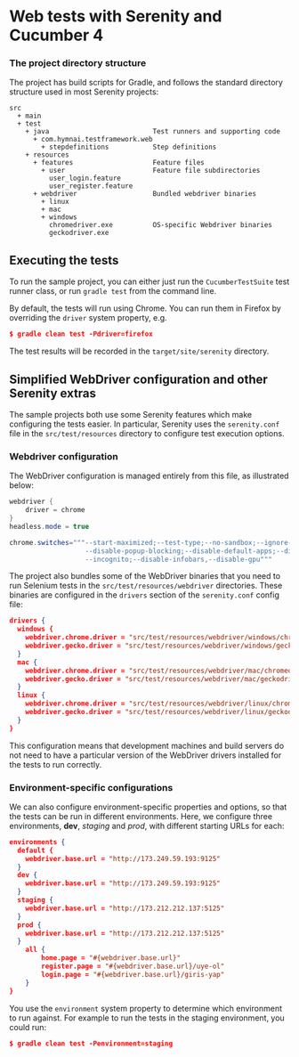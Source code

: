 # Web tests with Serenity and Cucumber 4

### The project directory structure
The project has build scripts for Gradle, and follows the standard directory structure used in most Serenity projects:

```Gherkin
src
  + main
  + test
    + java                          Test runners and supporting code
      + com.hymnai.testframework.web  
        + stepdefinitions           Step definitions
    + resources
      + features                    Feature files
        + user                      Feature file subdirectories 
          user_login.feature  
          user_register.feature  
      + webdriver                   Bundled webdriver binaries
        + linux
        + mac
        + windows
          chromedriver.exe          OS-specific Webdriver binaries
          geckodriver.exe

```

## Executing the tests
To run the sample project, you can either just run the `CucumberTestSuite` test runner class, or run `gradle test` from the command line.

By default, the tests will run using Chrome. You can run them in Firefox by overriding the `driver` system property, e.g.
```json
$ gradle clean test -Pdriver=firefox
```

The test results will be recorded in the `target/site/serenity` directory.

## Simplified WebDriver configuration and other Serenity extras
The sample projects both use some Serenity features which make configuring the tests easier. In particular, Serenity uses the `serenity.conf` file in the `src/test/resources` directory to configure test execution options.  
### Webdriver configuration
The WebDriver configuration is managed entirely from this file, as illustrated below:
```java
webdriver {
    driver = chrome
}
headless.mode = true

chrome.switches="""--start-maximized;--test-type;--no-sandbox;--ignore-certificate-errors;
                   --disable-popup-blocking;--disable-default-apps;--disable-extensions-file-access-check;
                   --incognito;--disable-infobars,--disable-gpu"""

```

The project also bundles some of the WebDriver binaries that you need to run Selenium tests in the `src/test/resources/webdriver` directories. These binaries are configured in the `drivers` section of the `serenity.conf` config file:
```json
drivers {
  windows {
    webdriver.chrome.driver = "src/test/resources/webdriver/windows/chromedriver.exe"
    webdriver.gecko.driver = "src/test/resources/webdriver/windows/geckodriver.exe"
  }
  mac {
    webdriver.chrome.driver = "src/test/resources/webdriver/mac/chromedriver"
    webdriver.gecko.driver = "src/test/resources/webdriver/mac/geckodriver"
  }
  linux {
    webdriver.chrome.driver = "src/test/resources/webdriver/linux/chromedriver"
    webdriver.gecko.driver = "src/test/resources/webdriver/linux/geckodriver"
  }
}
```
This configuration means that development machines and build servers do not need to have a particular version of the WebDriver drivers installed for the tests to run correctly.

### Environment-specific configurations
We can also configure environment-specific properties and options, so that the tests can be run in different environments. Here, we configure three environments, __dev__, _staging_ and _prod_, with different starting URLs for each:
```json
environments {
  default {
    webdriver.base.url = "http://173.249.59.193:9125"
  }
  dev {
    webdriver.base.url = "http://173.249.59.193:9125"
  }
  staging {
    webdriver.base.url = "http://173.212.212.137:5125"
  }
  prod {
    webdriver.base.url = "http://173.212.212.137:5125"
  }
    all {
        home.page = "#{webdriver.base.url}"
        register.page = "#{webdriver.base.url}/uye-ol"
        login.page = "#{webdriver.base.url}/giris-yap"
    }
}
```
  
You use the `environment` system property to determine which environment to run against. For example to run the tests in the staging environment, you could run:
```json
$ gradle clean test -Penvironment=staging
```
